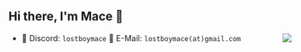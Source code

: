 ## Hi there, I'm Mace 👋

<a href="https://github.com/lostboymace"><img align="right" src="https://komarev.com/ghpvc/?username=lostboymace"/></a>

- 💬 Discord: `lostboymace` :email: E-Mail: `lostboymace(at)gmail.com`
